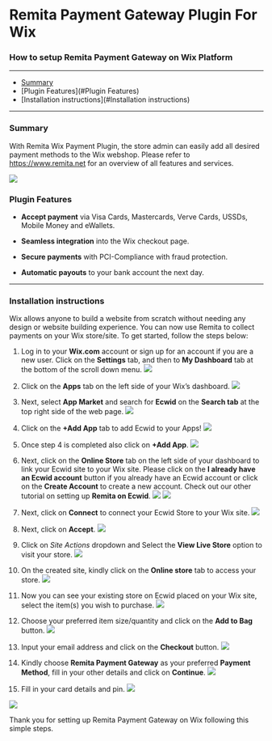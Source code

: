 # Remita Payment Gateway Plugin For Wix
### How to setup Remita Payment Gateway on Wix Platform

---
- [Summary](#summary)
- [Plugin Features](#Plugin Features)
- [Installation instructions](#Installation instructions)
---
### Summary

With Remita Wix Payment Plugin, the store admin can easily add all desired payment methods to the Wix webshop. Please refer to https://www.remita.net for an overview of all features and services.

![](assets/remita-inline.png)

### Plugin Features

*   __Accept payment__ via Visa Cards, Mastercards, Verve Cards, USSDs, Mobile Money and eWallets.

* 	__Seamless integration__ into the Wix checkout page.

* 	__Secure payments__ with PCI-Compliance with fraud protection.

* 	__Automatic payouts__ to your bank account the next day.

---

### Installation instructions

Wix allows anyone to build a website from scratch without needing any design or website building experience. You can now use Remita to collect payments on your Wix store/site. To get started, follow the steps below:

1. Log in to your __Wix.com__ account or sign up for an account if you are a new user. Click on the __Settings__ tab, and then to __My Dashboard__ tab at the bottom of the scroll down menu.
![](assets/wix-dashboard.png)

2. Click on the __Apps__ tab on the left side of your Wix’s dashboard.
![](assets/wix-apps.png)

3. Next, select __App Market__ and search for __Ecwid__ on the __Search tab__ at the top right side of the web page.
![](assets/wix-appmarket.png)

4. Click on the __+Add App__ tab to add Ecwid to your Apps!
![](assets/wix-search.png)

5. Once step 4 is completed also click on __+Add App__.
![](assets/wix-addtosite.png)

7. Next, click on the __Online Store__ tab on the left side of your dashboard to link your Ecwid site to your Wix site. Please click on the __I already have an Ecwid account__ button if you already have an Ecwid account or click on the __Create Account__ to create a new account. Check out our other tutorial on setting up __Remita on Ecwid__.
![](assets/wix-addtosite.png)
![](assets/wix-addsuccess.png)

8. Next, click on __Connect__ to connect your Ecwid Store to your Wix site.
![](assets/wix-connect.png)

9. Next, click on __Accept__.
![](assets/wix-accept.png)

10. Click on _Site Actions_ dropdown and Select the __View Live Store__ option to visit your store.
![](assets/wix-live.png)

11. On the created site, kindly click on the __Online store__ tab to access your store.
![](assets/wix-viewonline.png)

12. Now you can see your existing store on Ecwid placed on your Wix site, select the item(s) you wish to purchase.
![](assets/wix-onlinestore.png)

13. Choose your preferred item size/quantity and click on the __Add to Bag__ button.
![](assets/wix-buy.png)

14. Input your email address and click on the __Checkout__ button.
![](assets/wix-checkoutnew.png)

15. Kindly choose __Remita Payment Gateway__ as your preferred __Payment Method__, fill in your other details and click on __Continue__.
![](assets/remita-inline2.png)

16. Fill in your card details and pin.
![](assets/remita-inline2.png)

![](assets/remita-success.png)

Thank you for setting up Remita Payment Gateway on Wix following this simple steps.
